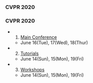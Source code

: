 ### CVPR 2020



### CVPR 2020
  - 1. [Main Conference](http://cvpr2020.thecvf.com/program/main-conference)
    - June 16(Tue), 17(Wed), 18(Thur)
	
  - 2. [Tutorials](http://cvpr2020.thecvf.com/program/tutorials)
    - June 14(Sun), 15(Mon), 19(Fri)

  - 3. [Workshops](http://cvpr2020.thecvf.com/workshops-schedule)
    - June 14(Sun), 15(Mon), 19(Fri)






